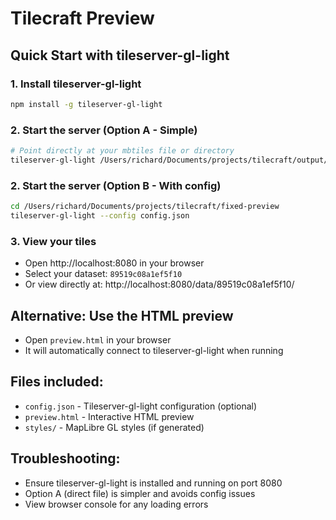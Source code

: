 # Tilecraft Preview

## Quick Start with tileserver-gl-light

### 1. Install tileserver-gl-light
```bash
npm install -g tileserver-gl-light
```

### 2. Start the server (Option A - Simple)
```bash
# Point directly at your mbtiles file or directory
tileserver-gl-light /Users/richard/Documents/projects/tilecraft/output/cache/89519c08a1ef5f10.mbtiles
```

### 2. Start the server (Option B - With config)
```bash
cd /Users/richard/Documents/projects/tilecraft/fixed-preview
tileserver-gl-light --config config.json
```

### 3. View your tiles
- Open http://localhost:8080 in your browser
- Select your dataset: `89519c08a1ef5f10`
- Or view directly at: http://localhost:8080/data/89519c08a1ef5f10/

## Alternative: Use the HTML preview
- Open `preview.html` in your browser
- It will automatically connect to tileserver-gl-light when running

## Files included:
- `config.json` - Tileserver-gl-light configuration (optional)
- `preview.html` - Interactive HTML preview
- `styles/` - MapLibre GL styles (if generated)

## Troubleshooting:
- Ensure tileserver-gl-light is installed and running on port 8080
- Option A (direct file) is simpler and avoids config issues
- View browser console for any loading errors
